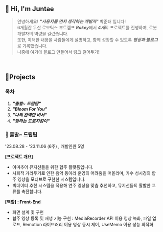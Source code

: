 ## 👋 Hi, I'm Juntae 

> 안녕하세요! ***"사용자를 먼저 생각하는 개발자"*** 박준태 입니다!  
> 6개월간 두산 로보틱스 부트캠프 ***Rokey***에서 ***4개***의 프로젝트를 진행하며, 로봇 개발자의 역량을 길렀습니다.  
> 또한, 이해한 내용을 사람들에게 설명하고, 함께 성장할 수 있도록 ***영상과 블로그***로 기록했습니다.  
> 나중에 여기에 블로그 만들어서 링크 걸어두기!  
<br />

## 📝Projects  
### 목차
1. ***"출발~ 드림팀"***
2. ***"Bloom For You"***
3. ***"나의 완벽한 비서"***
4. ***"탐라는 도로지킴이"***

### 🚗 출발~ 드림팀
'23.08.28 - '23.11.06 (6주) , 개발인원 5명

**[프로젝트 개요]**
- 아마추어 뮤지션들을 위한 합주 플랫폼입니다.
- 사회적 거리두기로 인한 음악 동아리 운영의 어려움을 떠올리며, 가수 성시경의 합주 영상을 모티브로 구현한 시스템입니다.
- 빅데이터 추천 시스템을 적용해 연주 영상을 맞춤 추천하고, 뮤지션들의 활발한 교류를 촉진합니다.
 
**[역할] : Front-End**
- 화면 설계 및 구현
- 합주 영상 등록 및 재생 기능 구현 : 
MediaRecorder API 이용 영상 녹화, 파일 업로드, Remotion 라이브러리 이용 영상 동시 제어, UseMemo 이용 성능 최적화

&nbsp;

